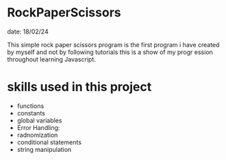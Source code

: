 # RockPaperScissors

date: 18/02/24

This simple rock paper scissors program is the first program i have created by myself and not by following tutorials this is a show of my progr
ession throughout learning Javascript.


# skills used in this project
* functions
* constants
* global variables
* Error Handling:
* radnomization
* conditional statements
* string manipulation